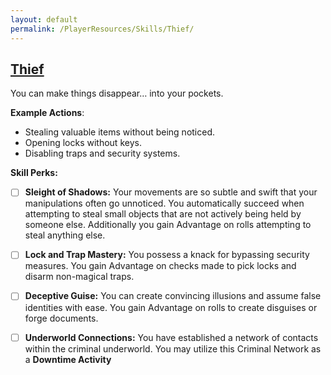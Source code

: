 ```yaml
---
layout: default
permalink: /PlayerResources/Skills/Thief/
---
```

## [Thief](#Thief)
You can make things disappear… into your pockets.

**Example Actions**:

- Stealing valuable items without being noticed.
- Opening locks without keys.
- Disabling traps and security systems.

**Skill Perks:**

- [ ] **Sleight of Shadows:** Your movements are so subtle and swift that your manipulations often go unnoticed. You automatically succeed when attempting to steal small objects that are not actively being held by someone else. Additionally you gain Advantage on rolls attempting to steal anything else.
  
- [ ] **Lock and Trap Mastery:** You possess a knack for bypassing security measures. You gain Advantage on checks made to pick locks and disarm non-magical traps.
  
- [ ] **Deceptive Guise:** You can create convincing illusions and assume false identities with ease. You gain Advantage on rolls to create disguises or forge documents.
  
- [ ] **Underworld Connections:** You have established a network of contacts within the criminal underworld. You may utilize this Criminal Network as a **Downtime Activity**